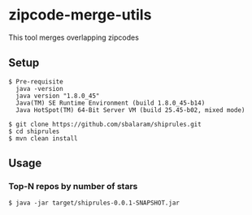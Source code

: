 zipcode-merge-utils
==========================

This tool merges overlapping zipcodes


## Setup

```
$ Pre-requisite
  java -version
  java version "1.8.0_45"
  Java(TM) SE Runtime Environment (build 1.8.0_45-b14)
  Java HotSpot(TM) 64-Bit Server VM (build 25.45-b02, mixed mode)

$ git clone https://github.com/sbalaram/shiprules.git
$ cd shiprules
$ mvn clean install
```


## Usage

### Top-N repos by number of stars

    $ java -jar target/shiprules-0.0.1-SNAPSHOT.jar
